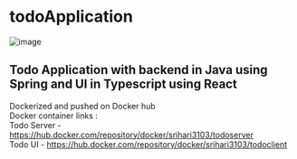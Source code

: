 # todoApplication

![image](https://user-images.githubusercontent.com/42217251/156314386-3796ea90-b5b0-4b8c-aec3-350e3c0f0f7b.png)

## Todo Application with backend in Java using Spring and UI in Typescript using React

Dockerized and pushed on Docker hub  
Docker container links :   
Todo Server - https://hub.docker.com/repository/docker/srihari3103/todoserver   
Todo UI - https://hub.docker.com/repository/docker/srihari3103/todoclient

